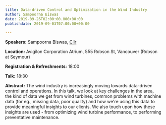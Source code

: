```yaml
---
title: Data-driven Control and Optimization in the Wind Industry
author: Sampoorna Biswas
date: 2019-09-26T02:00:00.000+00:00
publishdate: 2019-09-03T07:00:00+00:00

---
```

**Speakers:** Sampoorna Biswas, [Clir](https://clir.eco)

**Location:** Avigilon Corporation Atrium, 555 Robson St, Vancouver (Robson at Seymour)

**Registration & Refreshments:** 18:00 

**Talk:** 18:30

**Abstract:**
The wind industry is increasingly moving towards data-driven control and operations. In this talk, we look at key challenges in the area, the kind of data we get from wind turbines, common problems with machine data (for eg., missing data, poor quality) and how we're using this data to provide meaningful insights to our clients. We also touch upon how these insights are used - from optimizing wind turbine performance, to performing preventative maintenance.
